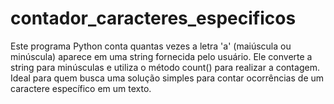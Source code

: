 # contador_caracteres_especificos
Este programa Python conta quantas vezes a letra 'a' (maiúscula ou minúscula) aparece em uma string fornecida pelo usuário. Ele converte a string para minúsculas e utiliza o método count() para realizar a contagem. Ideal para quem busca uma solução simples para contar ocorrências de um caractere específico em um texto.

